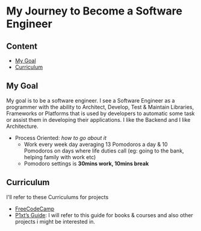 # My Journey to Become a Software Engineer

## Content
* [My Goal](#my-goal)
* [Curriculum](#the-guide)


## My Goal
My goal is to be a software engineer. I see a Software Engineer as a programmer with the ability to Architect, Develop, Test & Maintain Libraries, Frameworks or Platforms that is used by developers to automatic some task or assist them in developing their applications. I like the Backend and I like Architecture.

* Process Oriented: *how to go about it*
  * Work every week day averaging 13 Pomodoros a day & 10 Pomodoros on days where life duties call (eg: going to the bank, helping family with work etc)
  * Pomodoro settings is __30mins work, 10mins break__

## Curriculum
I'll refer to these Curriculums for projects
- [FreeCodeCamp](https://learn.freecodecamp.org/)
- [P1xt’s Guide](https://github.com/P1xt/p1xt-guides#computer-science-and-web-development---comprehensive): I will refer to this guide for books & courses and also other projects i might be interested in.
